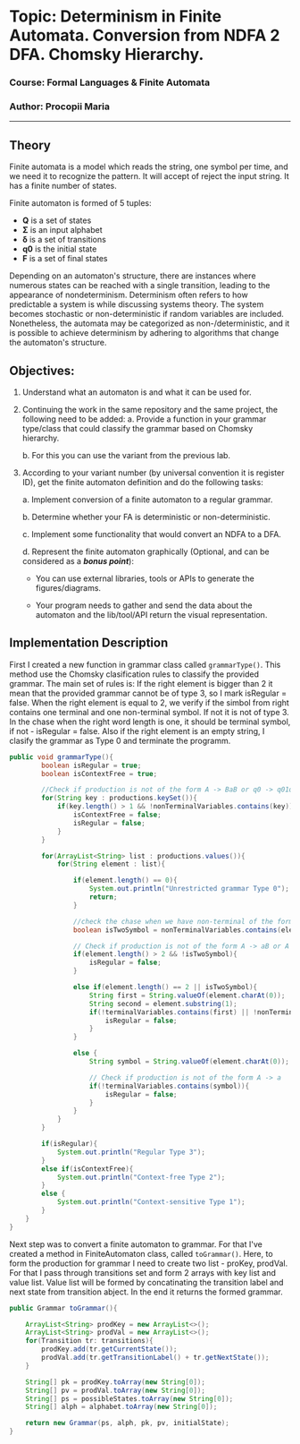 # Topic: Determinism in Finite Automata. Conversion from NDFA 2 DFA. Chomsky Hierarchy.

### Course: Formal Languages & Finite Automata
### Author: Procopii Maria

----

## Theory

Finite automata is a model which reads the string, one symbol per time, and we need it to recognize the pattern.
It will accept of reject the input string.
It has a finite number of states.

Finite automaton is formed of 5 tuples:
* **Q** is a set of states
* **Σ** is an input alphabet
* **δ** is a set of transitions 
* **q0** is the initial state
* **F** is a set of final states 

Depending on an automaton's structure, there are instances where numerous states can be reached with a single transition, leading to the appearance of nondeterminism. Determinism often refers to how predictable a system is while discussing systems theory. The system becomes stochastic or non-deterministic if random variables are included. Nonetheless, the automata may be categorized as non-/deterministic, and it is possible to achieve determinism by adhering to algorithms that change the automaton's structure.

## Objectives:
1. Understand what an automaton is and what it can be used for.

2. Continuing the work in the same repository and the same project, the following need to be added:
    a. Provide a function in your grammar type/class that could classify the grammar based on Chomsky hierarchy.

    b. For this you can use the variant from the previous lab.

3. According to your variant number (by universal convention it is register ID), get the finite automaton definition and do the following tasks:

    a. Implement conversion of a finite automaton to a regular grammar.

    b. Determine whether your FA is deterministic or non-deterministic.

    c. Implement some functionality that would convert an NDFA to a DFA.
    
    d. Represent the finite automaton graphically (Optional, and can be considered as a __*bonus point*__):
      
    - You can use external libraries, tools or APIs to generate the figures/diagrams.
        
    - Your program needs to gather and send the data about the automaton and the lib/tool/API return the visual representation.

## Implementation Description
First I created a new function in grammar class called `grammarType()`. This method use the Chomsky clasification rules to classify the provided grammar. The main set of rules is:
If the right element is bigger than 2 it mean that the provided grammar cannot be of type 3, so I mark isRegular = false. When the right element is equal to 2, we verify if the simbol from right contains one terminal and one non-terminal symbol. If not it is not of type 3. In the chase when the right word length is one, it should be terminal symbol, if not - isRegular = false. Also if the right element is an empty string, I clasify the grammar as Type 0 and terminate the programm.

```java
public void grammarType(){
        boolean isRegular = true;
        boolean isContextFree = true;

        //Check if production is not of the form A -> BaB or q0 -> q01q0
        for(String key : productions.keySet()){
            if(key.length() > 1 && !nonTerminalVariables.contains(key)){
                isContextFree = false;
                isRegular = false;
            }
        }

        for(ArrayList<String> list : productions.values()){
            for(String element : list){

                if(element.length() == 0){
                    System.out.println("Unrestricted grammar Type 0");
                    return;
                }

                //check the chase when we have non-terminal of the form q1, q0 -> aq1
                boolean isTwoSymbol = nonTerminalVariables.contains(element.substring(1));

                // Check if production is not of the form A -> aB or A -> a
                if(element.length() > 2 && !isTwoSymbol){
                    isRegular = false;
                }

                else if(element.length() == 2 || isTwoSymbol){
                    String first = String.valueOf(element.charAt(0));
                    String second = element.substring(1);
                    if(!terminalVariables.contains(first) || !nonTerminalVariables.contains(second)){
                        isRegular = false;
                    }
                }

                else {
                    String symbol = String.valueOf(element.charAt(0));

                    // Check if production is not of the form A -> a
                    if(!terminalVariables.contains(symbol)){
                        isRegular = false;
                    }
                }
            }
        }

        if(isRegular){
            System.out.println("Regular Type 3");
        }
        else if(isContextFree){
            System.out.println("Context-free Type 2");
        }
        else {
            System.out.println("Context-sensitive Type 1");
        }
    }
}

```
Next step was to convert a finite automaton to grammar. For that I've created a method in FiniteAutomaton class, called `toGrammar()`. Here, to form the production for grammar I need to create two list - proKey, prodVal. For that I pass through transitions set and form 2 arrays with key list and value list. Value list will be formed by concatinating the transition label and next state from transition abject. In the end it returns the formed grammar. 

```java
public Grammar toGrammar(){

    ArrayList<String> prodKey = new ArrayList<>();
    ArrayList<String> prodVal = new ArrayList<>();
    for(Transition tr: transitions){
        prodKey.add(tr.getCurrentState());
        prodVal.add(tr.getTransitionLabel() + tr.getNextState());
    }

    String[] pk = prodKey.toArray(new String[0]);
    String[] pv = prodVal.toArray(new String[0]);
    String[] ps = possibleStates.toArray(new String[0]);
    String[] alph = alphabet.toArray(new String[0]);

    return new Grammar(ps, alph, pk, pv, initialState);
}
```
